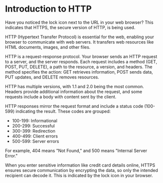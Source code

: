 # Introduction to HTTP
Have you noticed the lock icon next to the URL in your web browser? This indicates that HTTPS, the secure version of HTTP, is being used.

HTTP (Hypertext Transfer Protocol) is essential for the web, enabling your browser to communicate with web servers. It transfers web resources like HTML documents, images, and other files.

HTTP is a request-response protocol. Your browser sends an HTTP request to a server, and the server responds. Each request includes a method (GET, POST, PUT, DELETE), a path to the resource, a version, and headers. The method specifies the action: GET retrieves information, POST sends data, PUT updates, and DELETE removes resources. 

HTTP has multiple versions, with 1.1 and 2.0 being the most common. Headers provide additional information about the request, and some requests include a body with content sent by the client.

HTTP responses mirror the request format and include a status code (100-599) indicating the result. These codes are grouped:
- 100-199: Informational
- 200-299: Successful
- 300-399: Redirection
- 400-499: Client errors
- 500-599: Server errors

For example, 404 means "Not Found," and 500 means "Internal Server Error."

When you enter sensitive information like credit card details online, HTTPS ensures secure communication by encrypting the data, so only the intended recipient can decode it. This is indicated by the lock icon in your browser.

